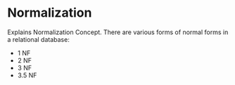 # Normalization
Explains Normalization Concept.
There are various forms of normal forms in a relational database:
- 1 NF
- 2 NF
- 3 NF
- 3.5 NF
